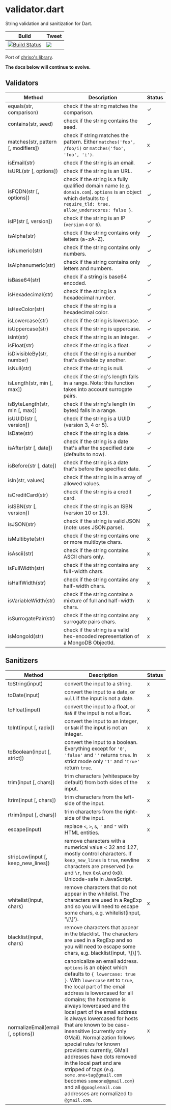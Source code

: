 validator.dart
=============

String validation and sanitization for Dart.

| Build | Tweet |
| ----- | ----- |
| [![Build Status](https://drone.io/github.com/karan/validator.dart/status.png)](https://drone.io/github.com/karan/validator.dart/latest) | [![](http://sopins.herokuapp.com/twitter/https://github.com/karan/validator.dart/pin.png)](https://twitter.com/intent/tweet?text=String+validation+and+sanitization+for+Dart.&amp;url=https://github.com/karan/validator.dart&amp;via=KaranGoel) |

Port of [chriso's library](https://github.com/chriso/validator.js).

**The docs below will continue to evolve.**

## Validators

| Method | Description | Status |
| ------ | ----------- | ------ |
| equals(str, comparison) | check if the string matches the comparison. | ✓ |
| contains(str, seed) | check if the string contains the seed. | ✓ |
| matches(str, pattern [, modifiers]) | check if string matches the pattern. Either `matches('foo', /foo/i)` or `matches('foo', 'foo', 'i')`. | x |
| isEmail(str) | check if the string is an email. | ✓ |
| isURL(str [, options]) | check if the string is an URL. | ✓ |
| isFQDN(str [, options]) | check if the string is a fully qualified domain name (e.g. `domain.com`). `options` is an object which defaults to `{ require_tld: true, allow_underscores: false }`. | ✓ |
| isIP(str [, version]) | check if the string is an IP (`version` `4` or `6`). | ✓ |
| isAlpha(str) | check if the string contains only letters (a-zA-Z). | ✓ |
| isNumeric(str) | check if the string contains only numbers. | ✓ |
| isAlphanumeric(str) | check if the string contains only letters and numbers. | ✓ |
| isBase64(str) | check if a string is base64 encoded. | ✓ |
| isHexadecimal(str) | check if the string is a hexadecimal number. | ✓ |
| isHexColor(str) | check if the string is a hexadecimal color. | ✓ |
| isLowercase(str) | check if the string is lowercase. | ✓ |
| isUppercase(str) | check if the string is uppercase. | ✓ |
| isInt(str) | check if the string is an integer. | ✓ |
| isFloat(str) | check if the string is a float. | ✓ |
| isDivisibleBy(str, number) | check if the string is a number that's divisible by another. | ✓ |
| isNull(str) | check if the string is null. | ✓ |
| isLength(str, min [, max]) | check if the string's length falls in a range. Note: this function takes into account surrogate pairs. | ✓ |
| isByteLength(str, min [, max]) | check if the string's length (in bytes) falls in a range. | ✓ |
| isUUID(str [, version]) | check if the string is a UUID (version 3, 4 or 5). | ✓ |
| isDate(str) | check if the string is a date. | ✓ |
| isAfter(str [, date]) | check if the string is a date that's after the specified date (defaults to now). | ✓ |
| isBefore(str [, date]) | check if the string is a date that's before the specified date. | ✓ |
| isIn(str, values) | check if the string is in a array of allowed values. | ✓ |
| isCreditCard(str) | check if the string is a credit card. | ✓ |
| isISBN(str [, version]) | check if the string is an ISBN (version 10 or 13). | ✓ |
| isJSON(str) | check if the string is valid JSON (note: uses JSON.parse). | x |
| isMultibyte(str) | check if the string contains one or more multibyte chars. | x |
| isAscii(str) | check if the string contains ASCII chars only. | x |
| isFullWidth(str) | check if the string contains any full-width chars. | x |
| isHalfWidth(str) | check if the string contains any half-width chars. | x |
| isVariableWidth(str) | check if the string contains a mixture of full and half-width chars. | x |
| isSurrogatePair(str) | check if the string contains any surrogate pairs chars. | x |
| isMongoId(str) | check if the string is a valid hex-encoded representation of a MongoDB ObjectId. | x |

## Sanitizers

| Method | Description | Status |
| ------ | ----------- | ------ |
| toString(input) | convert the input to a string. | x |
| toDate(input) | convert the input to a date, or `null` if the input is not a date. | x |
| toFloat(input) | convert the input to a float, or `NaN` if the input is not a float. | x |
| toInt(input [, radix]) | convert the input to an integer, or `NaN` if the input is not an integer. | x |
| toBoolean(input [, strict]) | convert the input to a boolean. Everything except for `'0'`, `'false'` and `''` returns `true`. In strict mode only `'1'` and `'true'` return `true`. | x |
| trim(input [, chars]) | trim characters (whitespace by default) from both sides of the input. | x |
| ltrim(input [, chars]) | trim characters from the left-side of the input. | x |
| rtrim(input [, chars]) | trim characters from the right-side of the input. | x |
| escape(input) | replace `<`, `>`, `&`, `'` and `"` with HTML entities. | x |
| stripLow(input [, keep_new_lines]) | remove characters with a numerical value < 32 and 127, mostly control characters. If `keep_new_lines` is `true`, newline characters are preserved (`\n` and `\r`, hex `0xA` and `0xD`). Unicode-safe in JavaScript. | x |
| whitelist(input, chars) | remove characters that do not appear in the whitelist. The characters are used in a RegExp and so you will need to escape some chars, e.g. whitelist(input, '\\[\\]'). | x |
| blacklist(input, chars) | remove characters that appear in the blacklist. The characters are used in a RegExp and so you will need to escape some chars, e.g. blacklist(input, '\\[\\]').
| normalizeEmail(email [, options]) | canonicalize an email address. `options` is an object which defaults to `{ lowercase: true }`. With `lowercase` set to `true`, the local part of the email address is lowercased for all domains; the hostname is always lowercased and the local part of the email address is always lowercased for hosts that are known to be case-insensitive (currently only GMail). Normalization follows special rules for known providers: currently, GMail addresses have dots removed in the local part and are stripped of tags (e.g. `some.one+tag@gmail.com` becomes `someone@gmail.com`) and all `@googlemail.com` addresses are normalized to `@gmail.com`. | x |
